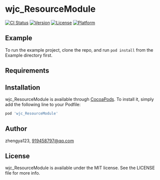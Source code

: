 # wjc_ResourceModule

[![CI Status](https://img.shields.io/travis/zhengya123/wjc_ResourceModule.svg?style=flat)](https://travis-ci.org/zhengya123/wjc_ResourceModule)
[![Version](https://img.shields.io/cocoapods/v/wjc_ResourceModule.svg?style=flat)](https://cocoapods.org/pods/wjc_ResourceModule)
[![License](https://img.shields.io/cocoapods/l/wjc_ResourceModule.svg?style=flat)](https://cocoapods.org/pods/wjc_ResourceModule)
[![Platform](https://img.shields.io/cocoapods/p/wjc_ResourceModule.svg?style=flat)](https://cocoapods.org/pods/wjc_ResourceModule)

## Example

To run the example project, clone the repo, and run `pod install` from the Example directory first.

## Requirements

## Installation

wjc_ResourceModule is available through [CocoaPods](https://cocoapods.org). To install
it, simply add the following line to your Podfile:

```ruby
pod 'wjc_ResourceModule'
```

## Author

zhengya123, 919458797@qq.com

## License

wjc_ResourceModule is available under the MIT license. See the LICENSE file for more info.
